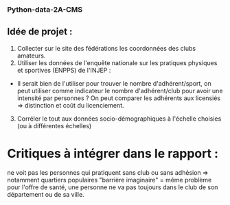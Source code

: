 ### Python-data-2A-CMS
## Idée de projet :
1. Collecter sur le site des fédérations les coordonnées des clubs amateurs.
2. Utiliser les données de l'enquête nationale sur les pratiques physiques et sportives (ENPPS) de l'INJEP :
  * Il serait bien de l'utiliser pour trouver le nombre d'adhérent/sport, on peut utiliser comme indicateur le nombre d'adhérent/club pour avoir une intensité par personnes ? On peut comparer les adhérents aux licensiés => distinction et coût du licenciement.
3. Corréler le tout aux données socio-démographiques à l'échelle choisies (ou à différentes échelles)
    
# Critiques à intégrer dans le rapport :
ne voit pas les personnes qui pratiquent sans club ou sans adhésion => notamment quartiers populaires
"barrière imaginaire" = même problème pour l'offre de santé, une personne ne va pas toujours dans le club de son département ou de sa ville.
